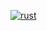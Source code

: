 [![rust](https://github.com/ericminio/learning-rust/actions/workflows/rust.yml/badge.svg)](https://github.com/ericminio/learning-rust/actions/workflows/rust.yml)
